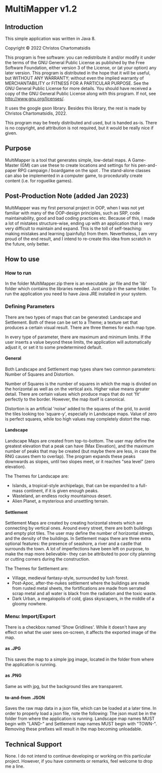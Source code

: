 # MultiMapper v1.2

## Introduction

This simple application was written in Java 8.

Copyright © 2022 Christos Chartomatsidis

This program is free software: you can redistribute it and/or modify it under the terms of the GNU General Public License as published by the Free Software Foundation, either version 3 of the License, or (at your option) any later version. This program is distributed in the hope that it will be useful, but WITHOUT ANY WARRANTY; without even the implied warranty of MERCHANTABILITY or FITNESS FOR A PARTICULAR PURPOSE. See the GNU General Public License for more details. You should have received a copy of the GNU General Public License along with this program. If not, see http://www.gnu.org/licenses/.

It uses the google gson library.
Besides this library, the rest is made by Christos Chartomatsidis, 2022.

This program may be freely distributed and used, but is handed as-is.
There is no copyright, and attribution is not required, but it would be really nice if given.

## Purpose

MultiMapper is a tool that generates simple, low-detail maps.
A Game-Master (GM) can use these to create locations and settings for his pen-and-paper RPG campaign / boardgame on the spot .
The stand-alone classes can also be implemented in a computer game, to procedurally create content (i.e. for roguelike games).

## Post-Production Note (added Jan 2023)

MultiMapper was my first personal project in OOP, when I was not yet familiar with many of the OOP-design principles, such as SRP, code maintainability, good and bad coding practices etc. Because of this, I made a lot of mistakes structure-wise, ending up with an application that is very very difficult to maintain and expand. This is the toll of self-teaching: making mistakes and learning (painfully) from them. Nevertheless, I am very proud of the end result, and I intend to re-create this idea from scratch in the future, only better.

## How to use

### How to run

In the folder MultiMapper.zip there is an executable .jar file and the 'lib' folder which contains the libraries needed. Just unzip in the same folder.
To run the application you need to have Java JRE installed in your system.

### Defining Parameters

There are two types of maps that can be generated: Landscape and Settlement.
Both of these can be set to a Theme; a texture set that produces a certain visual result. There are three themes for each map type.

In every type of parameter, there are maximum and minimum limits. If the user inserts a value beyond these limits, the application will automatically adjust it, or set it to some predetermined default.

#### General 

Both Landscape and Settlement map types share two common parameters: Number of Squares and Distortion.

Number of Squares is the number of squares in which the map is divided on the horizontal as well as on the vertical axis. Higher value means greater detail.
There are certain values which produce maps that do not 'fit' perfectly to the border. However, the map itself is canonical.

Distortion is an artificial 'noise' added to the squares of the grid, to avoid the tiles looking too 'square-y', especially in Landscape maps. Value of zero is perfect squares, while too high values may completely distort the map.

#### Landscape

Landscape Maps are created from top-to-bottom. 
The user may define the greatest elevation that a peak can have (Max Elevation), and the maximum number of peaks that may be created (but maybe there are less, in case the RNG causes them to overlap). The program expands these peaks downwards as slopes, until two slopes meet, or it reaches "sea level" (zero elevation).

The Themes for Landscape are: 

* Islands, a tropical-style archipelago, that can be expanded to a full-mass continent, if it is given enough peaks.
* Wasteland, an endless rocky mountainous desert.
* Alien Planet, a mysterious and unsettling terrain.
 
#### Settlement

Settlement Maps are created by creating horizontal streets which are connecting by vertical ones. Around every street, there are both buildings and empty plot tiles.
The user may define the number of horizontal streets, and the density of the buildings.
In Settlement maps there are three extra optional features: the presence of seashore, a river and a castle that surrounds the town. 
A lot of imperfections have been left on purpose, to make the map more believable- they can be attributed to poor city planning or cutting corners during the construction.

The Themes for Settlement are: 

* Village, medieval fantasy-style, surrounded by lush forest.
* Post-Apoc, after-the-nukes settlement where the buildings are made from rusted metal sheets, the fortifications are made from serrated scrap metal and all water is black from the radiation and the toxic waste.
* Dark Urban, a megalopolis of cold, glass skyscapers, in the middle of a gloomy nowhere.


### Menu: Import/Export

There is a checkbox named 'Show Gridlines'. While it doesn't have any effect on what the user sees on-screen, it affects the exported image of the map.

#### as .JPG

This saves the map to a simple jpg image, located in the folder from where the application is running.

#### as .PNG

Same as with jpg, but the background tiles are transparent.

#### to-and-from .JSON

Saves the raw map data in a json file, which can be loaded at a later time.
In order to properly load a json file, note the following:
The json must be in the folder from where the application is running.
Landscape map names MUST begin with "LAND-" and Settlement map names MUST begin with "TOWN-". Removing these prefixes will result in the map becoming unloadable.


## Technical Support

None. I do not intend to continue developing or working on this particular project. However, if you have comments or remarks, feel welcome to drop me a line.
